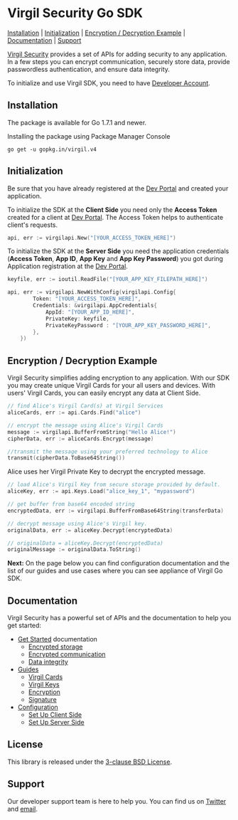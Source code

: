 # Virgil Security Go SDK
[Installation](#installation) | [Initialization](#initialization) | [Encryption / Decryption Example](#encryption) | [Documentation](#documentation) | [Support](#support)

[Virgil Security](https://virgilsecurity.com) provides a set of APIs for adding security to any application. In a few steps you can encrypt communication, securely store data, provide passwordless authentication, and ensure data integrity.

To initialize and use Virgil SDK, you need to have [Developer Account](https://developer.virgilsecurity.com/account/signin).

## Installation

The package is available for Go 1.7.1 and newer.

Installing the package using Package Manager Console

```
go get -u gopkg.in/virgil.v4
```


## Initialization

Be sure that you have already registered at the [Dev Portal](https://developer.virgilsecurity.com/account/signin) and created your application.

To initialize the SDK at the __Client Side__ you need only the __Access Token__ created for a client at [Dev Portal](https://developer.virgilsecurity.com/account/signin). The Access Token helps to authenticate client's requests.

```go
api, err := virgilapi.New("[YOUR_ACCESS_TOKEN_HERE]")
```

To initialize the SDK at the __Server Side__ you need the application credentials (__Access Token__, __App ID__, __App Key__ and __App Key Password__) you got during Application registration at the [Dev Portal](https://developer.virgilsecurity.com/account/signin).

```go
keyfile, err := ioutil.ReadFile("[YOUR_APP_KEY_FILEPATH_HERE]")

api, err := virgilapi.NewWithConfig(virgilapi.Config{
        Token: "[YOUR_ACCESS_TOKEN_HERE]",
        Credentials: &virgilapi.AppCredentials{
            AppId: "[YOUR_APP_ID_HERE]",
            PrivateKey: keyfile,
            PrivateKeyPassword : "[YOUR_APP_KEY_PASSWORD_HERE]",
        },
    })
```

## Encryption / Decryption Example

Virgil Security simplifies adding encryption to any application. With our SDK you may create unique Virgil Cards for your all users and devices. With users' Virgil Cards, you can easily encrypt any data at Client Side.


```go
// find Alice's Virgil Card(s) at Virgil Services
aliceCards, err := api.Cards.Find("alice")

// encrypt the message using Alice's Virgil Cards
message := virgilapi.BufferFromString("Hello Alice!")
cipherData, err := aliceCards.Encrypt(message)

//transmit the message using your preferred technology to Alice
transmit(cipherData.ToBase64String())
```
Alice uses her Virgil Private Key to decrypt the encrypted message.

```go
// load Alice's Virgil Key from secure storage provided by default.
aliceKey, err := api.Keys.Load("alice_key_1", "mypassword")

// get buffer from base64 encoded string
encryptedData, err := virgilapi.BufferFromBase64String(transferData)

// decrypt message using Alice's Virgil key.
originalData, err := aliceKey.Decrypt(encryptedData)

// originalData = aliceKey.Decrypt(encryptedData)
originalMessage := originalData.ToString()
```

__Next:__ On the page below you can find configuration documentation and the list of our guides and use cases where you can see appliance of Virgil Go SDK.


## Documentation

Virgil Security has a powerful set of APIs and the documentation to help you get started:

* [Get Started](/docs/get-started) documentation
  * [Encrypted storage](/docs/get-started/encrypted-storage.md)
  * [Encrypted communication](/docs/get-started/encrypted-communication.md)
  * [Data integrity](/docs/get-started/data-integrity.md)
* [Guides](/docs/guides)
  * [Virgil Cards](/docs/guides/virgil-card)
  * [Virgil Keys](/docs/guides/virgil-key)
  * [Encryption](/docs/guides/encryption)
  * [Signature](/docs/guides/signature)
* [Configuration](/docs/guides/configuration)
  * [Set Up Client Side](/docs/guides/configuration/client-configuration.md)
  * [Set Up Server Side](/docs/guides/configuration/server-configuration.md)


## License

This library is released under the [3-clause BSD License](LICENSE.md).

## Support

Our developer support team is here to help you. You can find us on [Twitter](https://twitter.com/virgilsecurity) and [email][support].

[support]: mailto:support@virgilsecurity.com
